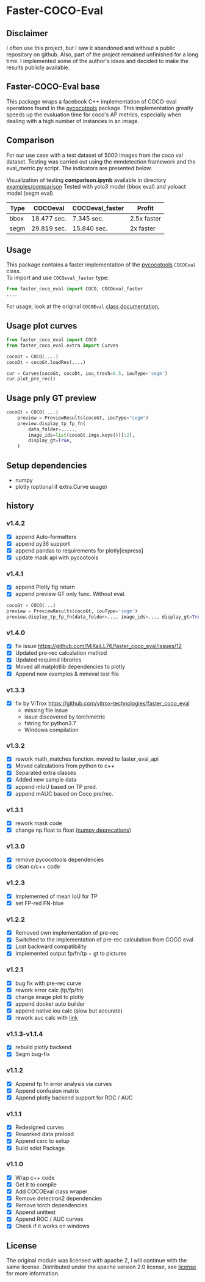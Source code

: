 # Faster-COCO-Eval

## Disclaimer

I often use this project, but I saw it abandoned and without a public repository on github.
Also, part of the project remained unfinished for a long time. I implemented some of the author's ideas and decided to make the results publicly available.

## Faster-COCO-Eval base

This package wraps a facebook C++ implementation of COCO-eval operations found in the
[pycocotools](https://github.com/cocodataset/cocoapi/tree/master/PythonAPI/pycocotools) package.
This implementation greatly speeds up the evaluation time
for coco's AP metrics, especially when dealing with a high number of instances in an image.

## Comparison

For our use case with a test dataset of 5000 images from the coco val dataset.
Testing was carried out using the mmdetection framework and the eval_metric.py script. The indicators are presented below.

Visualization of testing **comparison.ipynb** available in directory [examples/comparison](./examples/comparison/comparison.ipynb)
Tested with yolo3 model (bbox eval) and yoloact model (segm eval)

| Type | COCOeval    | COCOeval_faster | Profit      |
| ---- | ----------- | --------------- | ----------- |
| bbox | 18.477 sec. | 7.345 sec.      | 2.5x faster |
| segm | 29.819 sec. | 15.840 sec.     | 2x faster   |

## Usage

This package contains a faster implementation of the
 [pycocotools](https://github.com/cocodataset/cocoapi/tree/master/PythonAPI/pycocotools) `COCOEval` class.  
To import and use `COCOeval_faster` type:

````python  
from faster_coco_eval import COCO, COCOeval_faster
....
````

For usage, look at the original `COCOEval` [class documentation.](https://github.com/cocodataset/cocoapi)

## Usage plot curves

````python  
from faster_coco_eval import COCO
from faster_coco_eval.extra import Curves

cocoGt = COCO(....)
cocoDt = cocoGt.loadRes(....)

cur = Curves(cocoGt, cocoDt, iou_tresh=0.5, iouType='segm')
cur.plot_pre_rec()
````

## Usage pnly GT preview

```py
cocoGt = COCO(....)
    preview = PreviewResults(cocoGt, iouType="segm")
    preview.display_tp_fp_fn(
        data_folder=.....,
        image_ids=list(cocoGt.imgs.keys())[:2],
        display_gt=True,
    )
```

## Setup dependencies

- numpy
- plotly (optional if extra.Curve usage)  

## history

### v1.4.2
- [x] append Auto-formatters 
- [x] append py36 support
- [x] append pandas to requirements for plotly[express]
- [x] update mask api with pycootools

### v1.4.1

- [x] append Plotly fig return 
- [x] append preview GT only func. Without eval.

```py
cocoGt = COCO(...)
preview = PreviewResults(cocoGt, iouType='segm')
preview.display_tp_fp_fn(data_folder=..., image_ids=..., display_gt=True)
```

### v1.4.0

- [x] fix issue <https://github.com/MiXaiLL76/faster_coco_eval/issues/12>
- [x] Updated pre-rec calculation method
- [x] Updated required libraries
- [x] Moved all matplotlib dependencies to plotly
- [x] Append new examples & mmeval test file

### v1.3.3

- [x] fix by ViTrox <https://github.com/vitrox-technologies/faster_coco_eval>
    - missing file issue
    - issue discovered by torchmetric
    - fstring for python3.7
    - Windows compilation

### v1.3.2

- [x] rework math_matches function. moved to faster_eval_api
- [x] Moved calculations from python to c++
- [x] Separated extra classes
- [x] Added new sample data
- [x] append mIoU based on TP pred.
- [x] append mAUC based on Coco pre/rec.

### v1.3.1

- [x] rework mask code
- [x] change np.float to float ([numpy deprecations](https://numpy.org/devdocs/release/1.20.0-notes.html#deprecations))

### v1.3.0

- [x] remove pycocotools dependencies
- [x] clean c/c++ code

### v1.2.3

- [x] Implemented of mean IoU for TP
- [x] set FP-red FN-blue

### v1.2.2

- [x] Removed own implementation of pre-rec  
- [x] Switched to the implementation of pre-rec calculation from COCO eval  
- [x] Lost backward compatibility  
- [x] Implemented output fp/fn/tp + gt to pictures  

### v1.2.1

- [x] bug fix with pre-rec curve  
- [x] rework error calc (tp/fp/fn)  
- [x] change image plot to plotly
- [x] append docker auto builder  
- [x] append native iou calc (slow but accurate)  
- [x] rework auc calc with [link](https://towardsdatascience.com/how-to-efficiently-implement-area-under-precision-recall-curve-pr-auc-a85872fd7f14)  

### v1.1.3-v1.1.4

- [x] rebuild plotly backend
- [x] Segm bug-fix

### v1.1.2

- [x] Append fp fn error analysis via curves
- [x] Append confusion matrix
- [x] Append plotly backend support for ROC / AUC

### v1.1.1

- [x] Redesigned curves
- [x] Reworked data preload
- [x] Append csrc to setup
- [x] Build sdist Package

### v1.1.0

- [x] Wrap c++ code
- [x] Get it to compile
- [x] Add COCOEval class wraper
- [x] Remove detectron2 dependencies
- [x] Remove torch dependencies
- [x] Append unittest
- [x] Append ROC / AUC curves  
- [x] Check if it works on windows

## License

The original module was licensed with apache 2, I will continue with the same license.
Distributed under the apache version 2.0 license, see [license](LICENSE) for more information.
